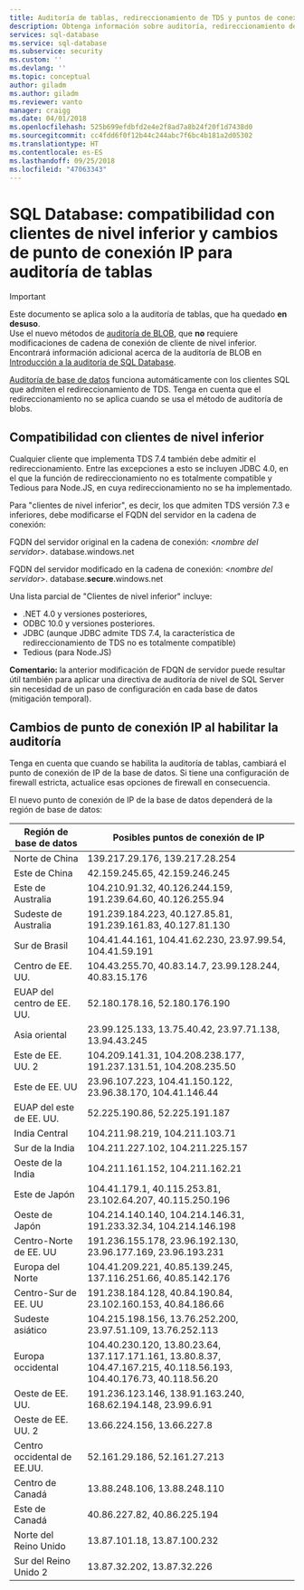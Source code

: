 ```yaml
---
title: Auditoría de tablas, redireccionamiento de TDS y puntos de conexión de IP para Azure SQL Database| Microsoft Docs
description: Obtenga información sobre auditoría, redireccionamiento de TDS y cambios de puntos de conexión IP cuando se implemente la auditoría de tablas en Azure SQL Database.
services: sql-database
ms.service: sql-database
ms.subservice: security
ms.custom: ''
ms.devlang: ''
ms.topic: conceptual
author: giladm
ms.author: giladm
ms.reviewer: vanto
manager: craigg
ms.date: 04/01/2018
ms.openlocfilehash: 525b699efdbfd2e4e2f8ad7a8b24f20f1d7438d0
ms.sourcegitcommit: cc4fdd6f0f12b44c244abc7f6bc4b181a2d05302
ms.translationtype: HT
ms.contentlocale: es-ES
ms.lasthandoff: 09/25/2018
ms.locfileid: "47063343"
---
```

# <a name="sql-database----downlevel-clients-support-and-ip-endpoint-changes-for-table-auditing"></a>SQL Database: compatibilidad con clientes de nivel inferior y cambios de punto de conexión IP para auditoría de tablas

> [!IMPORTANT]
> Este documento se aplica solo a la auditoría de tablas, que ha quedado **en desuso**.<br>
> Use el nuevo métodos de [auditoría de BLOB](sql-database-auditing.md), que **no** requiere modificaciones de cadena de conexión de cliente de nivel inferior. Encontrará información adicional acerca de la auditoría de BLOB en [Introducción a la auditoría de SQL Database](sql-database-auditing.md).

[Auditoría de base de datos](sql-database-auditing.md) funciona automáticamente con los clientes SQL que admiten el redireccionamiento de TDS. Tenga en cuenta que el redireccionamiento no se aplica cuando se usa el método de auditoría de blobs.

## <a id="subheading-1"></a>Compatibilidad con clientes de nivel inferior
Cualquier cliente que implementa TDS 7.4 también debe admitir el redireccionamiento. Entre las excepciones a esto se incluyen JDBC 4.0, en el que la función de redireccionamiento no es totalmente compatible y Tedious para Node.JS, en cuya redireccionamiento no se ha implementado.

Para "clientes de nivel inferior", es decir, los que admiten TDS versión 7.3 e inferiores, debe modificarse el FQDN del servidor en la cadena de conexión:

FQDN del servidor original en la cadena de conexión: <*nombre del servidor*>. database.windows.net

FQDN del servidor modificado en la cadena de conexión: <*nombre del servidor*>. database.**secure**.windows.net

Una lista parcial de "Clientes de nivel inferior" incluye:

* .NET 4.0 y versiones posteriores,
* ODBC 10.0 y versiones posteriores.
* JDBC (aunque JDBC admite TDS 7.4, la característica de redireccionamiento de TDS no es totalmente compatible)
* Tedious (para Node.JS)

**Comentario:** la anterior modificación de FDQN de servidor puede resultar útil también para aplicar una directiva de auditoría de nivel de SQL Server sin necesidad de un paso de configuración en cada base de datos (mitigación temporal).

## <a id="subheading-2"></a>Cambios de punto de conexión IP al habilitar la auditoría
Tenga en cuenta que cuando se habilita la auditoría de tablas, cambiará el punto de conexión de IP de la base de datos. Si tiene una configuración de firewall estricta, actualice esas opciones de firewall en consecuencia.

El nuevo punto de conexión de IP de la base de datos dependerá de la región de base de datos:

| Región de base de datos | Posibles puntos de conexión de IP |
| --- | --- |
| Norte de China |139.217.29.176, 139.217.28.254 |
| Este de China |42.159.245.65, 42.159.246.245 |
| Este de Australia |104.210.91.32, 40.126.244.159, 191.239.64.60, 40.126.255.94 |
| Sudeste de Australia |191.239.184.223, 40.127.85.81, 191.239.161.83, 40.127.81.130 |
| Sur de Brasil |104.41.44.161, 104.41.62.230, 23.97.99.54, 104.41.59.191 |
| Centro de EE. UU. |104.43.255.70, 40.83.14.7, 23.99.128.244, 40.83.15.176 |
| EUAP del centro de EE. UU. |52.180.178.16, 52.180.176.190 |
| Asia oriental |23.99.125.133, 13.75.40.42, 23.97.71.138, 13.94.43.245 |
| Este de EE. UU. 2 |104.209.141.31, 104.208.238.177, 191.237.131.51, 104.208.235.50 |
| Este de EE. UU |23.96.107.223, 104.41.150.122, 23.96.38.170, 104.41.146.44 |
| EUAP del este de EE. UU. |52.225.190.86, 52.225.191.187 |
| India Central |104.211.98.219, 104.211.103.71 |
| Sur de la India |104.211.227.102, 104.211.225.157 |
| Oeste de la India |104.211.161.152, 104.211.162.21 |
| Este de Japón |104.41.179.1, 40.115.253.81, 23.102.64.207, 40.115.250.196 |
| Oeste de Japón |104.214.140.140, 104.214.146.31, 191.233.32.34, 104.214.146.198 |
| Centro-Norte de EE. UU |191.236.155.178, 23.96.192.130, 23.96.177.169, 23.96.193.231 |
| Europa del Norte |104.41.209.221, 40.85.139.245, 137.116.251.66, 40.85.142.176 |
| Centro-Sur de EE. UU |191.238.184.128, 40.84.190.84, 23.102.160.153, 40.84.186.66 |
| Sudeste asiático |104.215.198.156, 13.76.252.200, 23.97.51.109, 13.76.252.113 |
| Europa occidental |104.40.230.120, 13.80.23.64, 137.117.171.161, 13.80.8.37, 104.47.167.215, 40.118.56.193, 104.40.176.73, 40.118.56.20 |
| Oeste de EE. UU. |191.236.123.146, 138.91.163.240, 168.62.194.148, 23.99.6.91 |
| Oeste de EE. UU. 2 |13.66.224.156, 13.66.227.8 |
| Centro occidental de EE.UU. |52.161.29.186, 52.161.27.213 |
| Centro de Canadá |13.88.248.106, 13.88.248.110 |
| Este de Canadá |40.86.227.82, 40.86.225.194 |
| Norte del Reino Unido |13.87.101.18, 13.87.100.232 |
| Sur del Reino Unido 2 |13.87.32.202, 13.87.32.226 |
